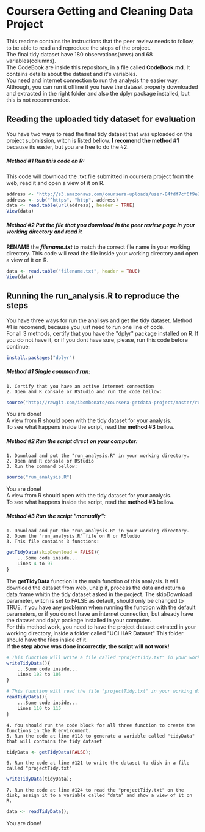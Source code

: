 # Coursera Getting and Cleaning Data Project
This readme contains the instructions that the peer review needs to follow, to be able to read and reproduce the steps of the project.  
The final tidy dataset have 180 observations(rows) and 68 variables(columns).  
The CodeBook are inside this repository, in a file called __CodeBook.md__. It contains details about the dataset and it's variables.  
You need and internet connection to run the analysis the easier way. Although, you can run it offline if you have the dataset properly downloaded and extracted in the right folder and also the dplyr package installed, but this is not recommended.

## Reading the uploaded tidy dataset for evaluation
You have two ways to read the final tidy dataset that was uploaded on the project submission, witch is listed bellow. __I recomend the method #1__ because its easier, but you are free to do the #2.

##### Method #1 Run this code on R:
This code will download the .txt file submitted in coursera project from the web, read it and open a view of it on R.

```R
address <- "http://s3.amazonaws.com/coursera-uploads/user-84fdf7cf6f9e2bb6bf6fdf14/973499/asst-3/3dbaf7a0cf6411e4acbab19e5f79ee5b.txt"
address <- sub("^https", "http", address)
data <- read.table(url(address), header = TRUE)
View(data)
```

##### Method #2 Put the file that you download in the peer review page in your working directory and read it
__RENAME__ the **_filename.txt_** to match the correct file name in your working directory.
This code will read the file inside your working directory and open a view of it on R.

```R
data <- read.table("filename.txt", header = TRUE)
View(data)
```

## Running the run_analysis.R to reproduce the steps
You have three ways for run the analisys and get the tidy dataset. Method #1 is recomend, because you just need to run one line of code.  
For all 3 methods, certify that you have the "dplyr" package installed on R. If you do not have it, or if you dont have sure, please, run this code before continue:
```R
install.packages("dplyr")
```

##### __Method #1__ Single command run:
	1. Certify that you have an active internet connection
	2. Open and R console or RStudio and run the code bellow:
```R
source("http://rawgit.com/ibombonato/coursera-getdata-project/master/run_analysis.R")
```
You are done!  
A view from R should open with the tidy dataset for your analysis.  
To see what happens inside the script, read the __method #3__ bellow.

##### __Method #2__ Run the script direct on your computer:
	1. Download and put the "run_analysis.R" in your working directory.
	2. Open and R console or RStudio
	3. Run the command bellow:
```R
source("run_analysis.R")
```
You are done!  
A view from R should open with the tidy dataset for your analysis.  
To see what happens inside the script, read the __method #3__ bellow.

##### __Method #3__ Run the script "manually":
	1. Download and put the "run_analysis.R" in your working directory.
	2. Open the "run_analysis.R" file on R or RStudio
	3. This file contains 3 functions:
```R
getTidyData(skipDownload = FALSE){
	...Some code inside...
	Lines 4 to 97
}
```
The __getTidyData__ function is the main function of this analysis. It will download the dataset from web, 
unzip it, process the data and return a data.frame whitin the tidy dataset asked in the project.
The skipDownload parameter, witch is set to FALSE as default, should only be changed to TRUE, if you have any problemn when running the function with the default parameters, or if you do not have an internet connection, but already have the dataset and dplyr package installed in your computer.  
For this method work, you need to have the project dataset extrated in your working directory, inside a folder called "UCI HAR Dataset"
This folder should have the files inside of it.  
__If the step above was done incorrectly, the script will not work!__
```R
# This function will write a file called "projectTidy.txt" in your working directory
writeTidyData(){
	...Some code inside...
	Lines 102 to 105
}
```			
```R
# This function will read the file "projectTidy.txt" in your working directory and open a view of it. So you can view the data.
readTidyData(){
	...Some code inside...
	Lines 110 to 115
}
```	
	4. You should run the code block for all three function to create the functions in the R environment.
	5. Run the code at line #118 to generate a variable called "tidyData" that will contains the tidy dataset
```R
tidyData <- getTidyData(FALSE);
```	
	6. Run the code at line #121 to write the dataset to disk in a file called "projectTidy.txt"
```R
writeTidyData(tidyData);
```	
	7. Run the code at line #124 to read the "projectTidy.txt" on the disk, assign it to a variable called "data" and show a view of it on R.
```R
data <- readTidyData();
```	
You are done!  
